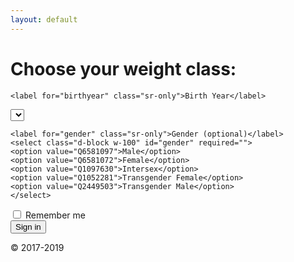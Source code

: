 ```yaml
---
layout: default
---
```


<form id="fight-form" class="form">

  <h1 class="h3 mb-3 font-weight-normal">Choose your weight class:</h1>
  
	<label for="birthyear" class="sr-only">Birth Year</label>
  <select class="yearselect d-block w-100" id="birthyear" required=""></select>
	
	<label for="gender" class="sr-only">Gender (optional)</label>
	<select class="d-block w-100" id="gender" required="">
	<option value="Q6581097">Male</option>
	<option value="Q6581072">Female</option>
	<option value="Q1097630">Intersex</option>
	<option value="Q1052281">Transgender Female</option>
	<option value="Q2449503">Transgender Male</option>
	</select>

  <div class="checkbox mb-3">
    <label>
      <input type="checkbox" value="remember-me"> Remember me
    </label>
  </div>
  <button class="btn btn-lg btn-primary btn-block" type="submit">Sign in</button>
  <p class="mt-5 mb-3 text-muted">© 2017-2019</p>
</form>
